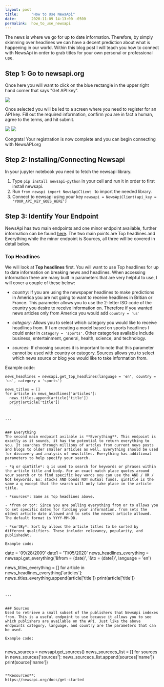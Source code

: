 ```yaml
---
layout: post
title:      "How to Use NewsApi"
date:       2020-11-09 14:13:00 -0500
permalink:  how_to_use_newsapi
---
```



The news is where we go for up to date information. Therefore, by simply skimming over headlines we can have a decent prediction about what is happening in our world. Within this blog post I will teach you how to connect with NewsApi in order to grab titles for your own personal or professional use. 

## Step 1: Go to newsapi.org
Once here you will want to click on the blue rectangle in the upper right hand corner that says "Get API key".

<img src="https://docs.google.com/drawings/d/e/2PACX-1vRQdPJuEtjDJYDgxZx71GkA0_BajOo38RJzxnla1eLEgJJZdtv8a8OYQEVqJfBE16UYeC1YOFBJJxof/pub?w=848&amp;h=495">

Once selected you will be led to a screen where you need to register for an API key. Fill out the required information, confirm you are in fact a human, agree to the terms, and hit submit.

<img src="https://docs.google.com/drawings/d/e/2PACX-1vRRzoI4XM79haPk2U7teEI-Y0Jk8AHIuuPe9ZXo1x-oqqEhfAY-w6JSFMYkE2QUTE2uL0KVSHNehKWf/pub?w=854&amp;h=690">

<img src="https://docs.google.com/drawings/d/e/2PACX-1vT_BBBt5R3Tkd-0lM71fYSoNukLFrA4CY2TvljePsQtQu6zi5JFuR8IZecf3Q2M9FJhPzKv_vtJJFXH/pub?w=876&amp;h=398">

Congrats! Your registration is now complete and you can begin connecting with NewsAPI.org

## Step 2: Installing/Connecting Newsapi
In your jupyter notebook you need to fetch the newsapi library. 
1. Type  ``` pip install newsapi-python ``` in your cell and run it in order to first install newsapi.
2. Run ```from newspi import NewsApiClient ``` to import the needed library. 
3. Connect to newsapi using your key ```newsapi = NewsApiClient(api_key = 'YOUR_API_KEY_GOES_HERE')```


## Step 3: Identify Your Endpoint
NewsApi has two main endpoints and one minor endpoint available, further information can be found [here](https://newsapi.org/docs/endpoints). The two main points are Top headlines and Everything while the minor endpoint is Sources, all three will be covered in detail below.

### Top Headlines
We will look at **Top headlines** first. You will want to use Top headlines for up to date information on breaking news and headlines. When accessing information there are many built in parameters that are very helpful to use, I will cover a couple of these below:

- *country*: If you are using the newspaper headlines to make predictions in America you are not going to want to receive headlines in Britian or France. This parameter allows you to use the 2-letter ISO code of the country you desire to receive information on. Therefore if you wanted news articles only from America you would add ```country = 'us'```


- *category*: Allows you to select which category you would like to receive headlines from. If I am creating a model based on sports headlines I could enter in ```category = 'sports'```. Other categories available include business, entertainment, general, health, science, and technology. 


- *sources*: If choosing sources it is important to note that this parameter cannot be used with country or category. Sources allows you to select which news source or blog you would like to take information from. 

Example code:
```
news_headlines = newsapi.get_top_headlines(language = 'en', country = 'us', category = 'sports')

news_titles = []
for article in news_headlines['articles']:
  news_titles.append(article['title'])
  print(article['title'])
	```


---


### Everything
The second main endpoint avilable is **Everything**. This endpoint is exactly as it sounds, it has the potential to return everything to you. It searches through millions of artcles from current news posts and blogs to older smaller articles as well. Everything should be used for discovery and analysis of newstitles. Everything has additional parameters to help specify your search.

- *q or qinTitle*: q is used to search for keywords or phrases within the article title and body. For an exact match place quotes around your search or to find specific key words you can use the AND / OR / Not keywords. Ex: stocks AND bonds NOT mutual funds. qinTitle is the same a q except that the search will only take place in the article title.

- *sources*: Same as Top headlines above.

- *from or to*: Since you are pulling everything from or to allows you to set specific dates for finding your information. from sets the oldest article date allowed and to sets the newest article allowed. The default format is YYYY-MM-DD.

- *sortBy*: Sort by allows the article titles to be sorted by different qualifiers. These include: relevancy, popularity, and publishedAt.

Example code:
```
date = '09/28/2009'
date1 = '11/05/2020'
news_headlines_everything = newsapi.get_everything('&from = (date)', '&to = (date1)', language = 'en')
                                                
news_titles_everything = []
for article in news_headlines_everything['articles']:
  news_titles_everything.append(article['title'])
  print(article['title'])
```
	
	
---
	
	
### Sources
Used to retrieve a small subset of the publishers that NewsApi indexes from. This is a useful endpoint to use because it allows you to see which publishers are available on the API. Just like the above endpoints category, language, and country are the parameters that can be used.
	
Example code: 
	
```
news_sources = newsapi.get_sources()
news_sourcecs_list = []
for sources in news_sources['sources']:
  news_sourcecs_list.append(sources['name'])
  print(source['name'])
```

**Resources**:
https://newsapi.org/docs/get-started
